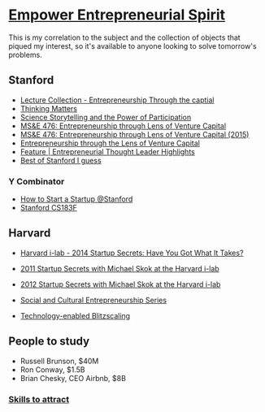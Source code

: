 # [Empower Entrepreneurial Spirit](https://entrepreneur.yahya-abulhaj.dev/)

This is my correlation to the subject and the collection of objects that piqued my interest, so it's available to anyone looking to solve tomorrow's problems.

## Stanford 

- [Lecture Collection - Entrepreneurship Through the captial](https://www.youtube.com/playlist?list=PLD4B36B6CAFD3E907)
- [Thinking Matters](https://www.youtube.com/playlist?list=PLpGHT1n4-mAsSJHkNLv5z9ycU6XiWLLrm)
- [Science Storytelling and the Power of Participation](https://www.youtube.com/playlist?list=PLpGHT1n4-mAsCEPtHUmSkFdKSqiTbwKQQ)
- [MS&E 476: Entrepreneurship through Lens of Venture Capital
](https://www.youtube.com/playlist?list=PLpGHT1n4-mAv3IN5_7OhOeIyFQiVfXJSA)
- [MS&E 476: Entrepreneurship through Lens of Venture Capital (2015)
](https://www.youtube.com/playlist?list=PLpGHT1n4-mAvcuSs31yshYM8BxuGWaLTG)
- [Entrepreneurship through the Lens of Venture Capital
](https://www.youtube.com/playlist?list=PLpGHT1n4-mAv8_N9GvkuOImJKfia6DrzX)
- [Feature | Entrepreneurial Thought Leader Highlights
](https://www.youtube.com/playlist?list=PL050880E50C8EF7AE)
- [Best of Stanford I guess](https://www.youtube.com/playlist?list=FL-EnprmCZ3OXyAoG7vjVNCA)

### Y Combinator
- [How to Start a Startup @Stanford](https://www.youtube.com/playlist?list=PL5q_lef6zVkaTY_cT1k7qFNF2TidHCe-1)
- [Stanford CS183F](https://www.youtube.com/watch?v=2_IpVq6vKR0&list=PL11qn6zM2Y3aK3gGWZSaadL8HTZE2_6-U&index=2&ab_channel=StanfordOnline)



## Harvard 
- [Harvard i-lab - 2014 Startup Secrets: Have You Got What It Takes?](https://www.youtube.com/watch?v=tki3_CMPuYo&list=PLxpB5Hi17Tp2cAs_OoRZSHqohHJhy9AWo&ab_channel=HarvardInnovationLabs)
- [2011 Startup Secrets with Michael Skok at the Harvard i-lab](https://www.youtube.com/playlist?list=PLCF4855C459EA4811)
- [2012 Startup Secrets with Michael Skok at the Harvard i-lab](https://www.youtube.com/playlist?list=PLxpB5Hi17Tp1QSXJhyJEH1dJlWEct_81q)
- [Social and Cultural Entrepreneurship Series](https://www.youtube.com/playlist?list=PLxpB5Hi17Tp1BhsdAQlagQA-Mbn4FStvU)


- [Technology-enabled Blitzscaling](https://www.youtube.com/playlist?list=PLnsTB8Q5VgnVzh1S-VMCXiuwJglk5AV--)


## People to study
- Russell Brunson, $40M
- Ron Conway, $1.5B
- Brian Chesky, CEO Airbnb, $8B

### [Skills to attract](next-skillset.md)

